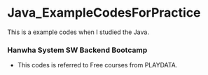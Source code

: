 # Java_ExampleCodesForPractice
This is a example codes when I studied the Java.

### Hanwha System SW Backend Bootcamp 
- This codes is referred to Free courses from PLAYDATA.
